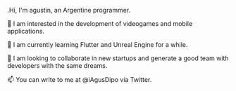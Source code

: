 .Hi, I'm agustin, an Argentine programmer.

👀 I am interested in the development of videogames and mobile applications.

🌱 I am currently learning Flutter and Unreal Engine for a while.

💞️ I am looking to collaborate in new startups and generate a good team with developers with the same dreams.

📫 You can write to me at @iAgusDipo via Twitter.

<!---
YisusGo/YisusGo is a ✨ special ✨ repository because its `README.md` (this file) appears on your GitHub profile.
You can click the Preview link to take a look at your changes.
--->
